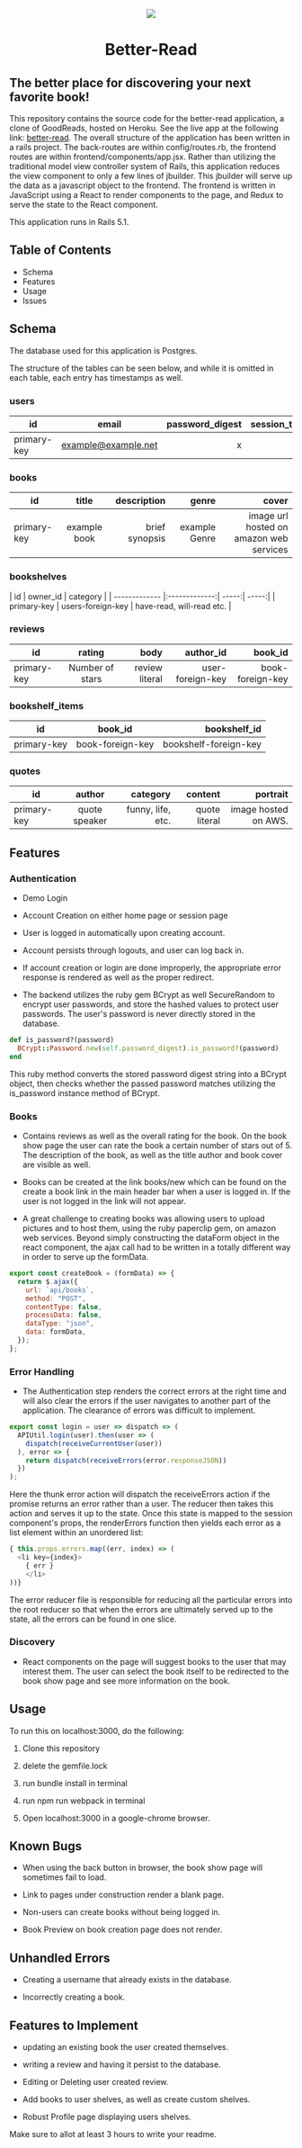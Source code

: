 <p align="center">
<img src="https://raw.githubusercontent.com/patrick-fulghum/BetterRead/master/app/assets/images/better_read_fourth_draft.png"/> </p>
<h1 align="center">Better-Read</h1>

## The better place for discovering your next favorite book!

This repository contains the source code for the better-read application, a clone of GoodReads, hosted on Heroku. See the live app at the following link: [better-read](https://better-read.herokuapp.com/?#/). The overall structure of the application has been written in a rails project. The back-routes are within config/routes.rb, the frontend routes are within frontend/components/app.jsx. Rather than utilizing the traditional model view controller system of Rails, this application reduces the view component to only a few lines of jbuilder. This jbuilder will serve up the data as a javascript object to the frontend. The frontend is written in JavaScript using a React to render components to the page, and Redux to serve the state to the React component.



This application runs in Rails 5.1.

## Table of Contents

* Schema
* Features
* Usage
* Issues

## Schema

The database used for this application is Postgres.

The structure of the tables can be seen below, and while it is omitted in each table, each entry has timestamps as well.


### users

| id        | email           | password_digest  |  session_token  |
| ------------- |:-------------:| -----:| -----:|
| primary-key     | example@example.net | x | y |


### books

| id        | title           | description  |  genre  | cover |
| ------------- |:-------------:| -----:| -----:| ------:|
| primary-key     | example book | brief synopsis | example Genre | image url hosted on amazon web services |

### bookshelves

| id        | owner_id           | category  |
| ------------- |:-------------:| -----:| -----:|
| primary-key     | users-foreign-key | have-read, will-read etc. |

### reviews

| id        | rating           | body  |  author_id  | book_id |
| ------------- |:-------------:| -----:| -----:| ----:|
| primary-key    | Number of stars | review literal | user-foreign-key  | book-foreign-key |

### bookshelf_items

| id        |     book_id       | bookshelf_id  |
| ------------- |:-------------:| -----:|
| primary-key     | book-foreign-key | bookshelf-foreign-key |

### quotes

| id        |     author       | category  | content | portrait |
| ------------- |:-------------:| -----:| -----:|--------:|
| primary-key     | quote speaker | funny, life, etc. | quote literal | image hosted on AWS. |

## Features

### Authentication

* Demo Login

* Account Creation on either home page or session page

* User is logged in automatically upon creating account.

* Account persists through logouts, and user can log back in.

* If account creation or login are done improperly, the appropriate error response is rendered as well as the proper redirect.

* The backend utilizes the ruby gem BCrypt as well SecureRandom to encrypt user passwords, and store the hashed values to protect user passwords. The user's password is never directly stored in the database.
```Ruby
def is_password?(password)
  BCrypt::Password.new(self.password_digest).is_password?(password)
end
```

This ruby method converts the stored password digest string into a BCrypt object, then checks whether the passed password matches utilizing the is_password instance method of BCrypt.

### Books

* Contains reviews as well as the overall rating for the book. On the book show page the user can rate the book a certain number of stars out of 5. The description of the book, as well as the title author and book cover are visible as well.

* Books can be created at the link books/new which can be found on the create a book link in the main header bar when a user is logged in. If the user is not logged in the link will not appear.

* A great challenge to creating books was allowing users to upload pictures and to host them, using the ruby paperclip gem, on amazon web services. Beyond simply constructing the dataForm object in the react component, the ajax call had to be written in a totally different way in order to serve up the formData.

```javascript
export const createBook = (formData) => {
  return $.ajax({
    url: `api/books`,
    method: "POST",
    contentType: false,
    processData: false,
    dataType: "json",
    data: formData,
  });
};
```

### Error Handling

* The Authentication step renders the correct errors at the right time and will also clear the errors if the user navigates to another part of the application. The clearance of errors was difficult to implement.

```javascript
export const login = user => dispatch => (
  APIUtil.login(user).then(user => (
    dispatch(receiveCurrentUser(user))
  ), error => {
    return dispatch(receiveErrors(error.responseJSON))
  })
);
```
Here the thunk error action will dispatch the receiveErrors action if the promise returns an error rather than a user. The reducer then takes this action and serves it up to the state. Once this state is  mapped to the session component's props, the renderErrors function then yields each error as a list element within an unordered list:

```javascript
{ this.props.errors.map((err, index) => (
  <li key={index}>
    { err }
    </li>
))}
```

The error reducer file is responsible for reducing all the particular errors into the root reducer so that when the errors are ultimately served up to the state, all the errors can be found in one slice.

### Discovery

* React components on the page will suggest books to the user that may interest them. The user can select the book itself to be redirected to the book show page and see more information on the book.


## Usage


To run this on localhost:3000, do the following:

1. Clone this repository

2. delete the gemfile.lock

3. run bundle install in terminal

4. run npm run webpack in terminal

5. Open localhost:3000 in a google-chrome browser.


## Known Bugs

* When using the back button in browser, the book show page will sometimes fail to load.

* Link to pages under construction render a blank page.

* Non-users can create books without being logged in.

* Book Preview on book creation page does not render.

## Unhandled Errors

* Creating a username that already exists in the database.

* Incorrectly creating a book.

## Features to Implement

* updating an existing book the user created themselves.

* writing a review and having it persist to the database.

* Editing or Deleting user created review.

* Add books to user shelves, as well as create custom shelves.

* Robust Profile page displaying users shelves.

Make sure to allot at least 3 hours to write your readme.
